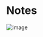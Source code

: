 # Notes

![image](https://user-images.githubusercontent.com/1273137/149857223-d7ed592d-a9bf-4e6d-b844-043196a04f32.png)
